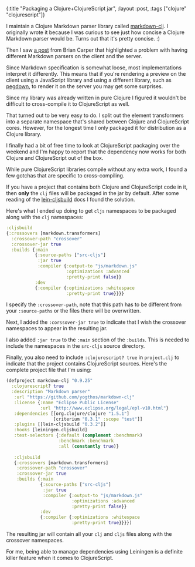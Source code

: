 {:title "Packaging a Clojure+ClojureScript jar",
 :layout :post,
 :tags ["clojure" "clojurescript"]}

I maintain a Clojure Markdown parser library called [markdown-clj](https://github.com/yogthos/markdown-clj). I originally wrote it because I was curious to see just how concise a Clojure Markdown parser would be. Turns out that it's pretty concise. :)

Then I saw [a post](http://briancarper.net/blog/415/clojure-and-markdown-and-javascript-and-java-and) from Brian Carper that highlighted a problem with having different Markdown parsers on the client and the server.

Since Markdown specification is somewhat loose, most implementations interpret it differently. This means that if you're rendering a preview on the client using a JavaScript library and using a different library, such as [pegdown](https://github.com/sirthias/pegdown), to render it on the server you may get some surprises.

Since my library was already written in pure Clojure I figured it wouldn't be difficult to cross-compile it to ClojureScript as well.

That turned out to be very easy to do. I split out the element transformers into a separate namespace that's shared between Clojure and ClojureScript cores. However, for the longest time I only packaged it for distribution as a Clojure library.

I finally had a bit of free time to look at ClojureScript packaging over the weekend and I'm happy to report that the dependency now works for both Clojure and ClojureScript out of the box.

While pure ClojureScript libraries compile without any extra work, I found a few gotchas that are specific to cross-compiling. 

If you have a project that contains both Clojure and ClojureScript code in it, then **only** the `clj` files will be packaged in the jar by default. After some reading of the [lein-cljsbuild](https://github.com/emezeske/lein-cljsbuild) docs I found the solution. 

Here's what I ended up doing to get `cljs` namespaces to be packaged along with the `clj` namespaces:

```clojure
:cljsbuild
{:crossovers [markdown.transformers]
  :crossover-path "crossover"
  :crossover-jar true        
  :builds {:main
           {:source-paths ["src-cljs"]
            :jar true
            :compiler {:output-to "js/markdown.js"
                       :optimizations :advanced
                       :pretty-print false}}
           :dev 
           {:compiler {:optimizations :whitespace
                       :pretty-print true}}}}
```

I specify the `:crossover-path`, note that this path has to be different from your `:source-paths` or the files there will be overwritten.

Next, I added the `:corssover-jar true` to indicate that I wish the crossover namespaces to appear in the resulting jar.

I also added `:jar true` to the `:main` section of the `:builds`. This is needed to include the namespaces in the `src-cljs` source directory.

Finally, you also need to include `:clojurescript? true` in `project.clj` to indicate that the project contains ClojureScript sources. Here's the complete project file that I'm using:

```clojure
(defproject markdown-clj "0.9.25"
  :clojurescript? true
  :description "Markdown parser"
   :url "https://github.com/yogthos/markdown-clj"
   :license {:name "Eclipse Public License"
             :url "http://www.eclipse.org/legal/epl-v10.html"}
   :dependencies [[org.clojure/clojure "1.5.1"]
                  [criterium "0.3.1" :scope "test"]]
   :plugins [[lein-cljsbuild "0.3.2"]]
   :hooks [leiningen.cljsbuild]
   :test-selectors {:default (complement :benchmark)
                    :benchmark :benchmark
                    :all (constantly true)}
   
   :cljsbuild
   {:crossovers [markdown.transformers]
    :crossover-path "crossover"
    :crossover-jar true        
    :builds {:main
             {:source-paths ["src-cljs"]
              :jar true
              :compiler {:output-to "js/markdown.js"
                         :optimizations :advanced
                         :pretty-print false}}
             :dev 
             {:compiler {:optimizations :whitespace
                         :pretty-print true}}}})
```
The resulting jar will contain all your `clj` and `cljs` files along with the crossover namespaces.

For me, being able to manage dependencies using Leiningen is a definite killer feature when it comes to ClojureScript.